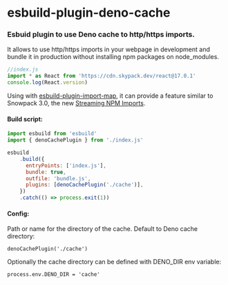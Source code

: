 # esbuild-plugin-deno-cache

### Esbuid plugin to use Deno cache to http/https imports.

It allows to use http/https imports in your webpage in development and bundle it in production without installing npm packages on node_modules.

```javascript
//index.js
import * as React from 'https://cdn.skypack.dev/react@17.0.1'
console.log(React.version)
```

Using with [esbuild-plugin-import-map](https://www.npmjs.com/package/esbuild-plugin-import-map), it can provide a feature similar to Snowpack 3.0, the new [Streaming NPM Imports](https://www.snowpack.dev/posts/2020-12-03-snowpack-3-release-candidate).


#### Build script:
```javascript
import esbuild from 'esbuild'
import { denoCachePlugin } from './index.js'

esbuild
    .build({
      entryPoints: ['index.js'],
      bundle: true,
      outfile: 'bundle.js',
      plugins: [denoCachePlugin('./cache')],
    })
    .catch(() => process.exit(1))
```    

#### Config:

Path or name for the directory of the cache.
Default to Deno cache directory:

`denoCachePlugin('./cache')`

Optionally the cache directory can be defined with DENO_DIR env variable:

`process.env.DENO_DIR = 'cache'`
